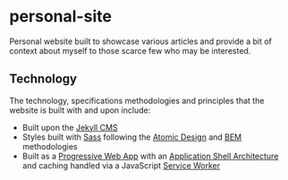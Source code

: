 # personal-site

Personal website built to showcase various articles and provide a bit of context about myself to those scarce few who may be interested.

## Technology

The technology, specifications methodologies and principles that the website is built with and upon include: 

* Built upon the [Jekyll CMS](https://jekyllrb.com/)
* Styles built with [Sass](https://sass-lang.com/) following the [Atomic Design](http://atomicdesign.bradfrost.com/chapter-2/) and [BEM](http://getbem.com/) methodologies 
* Built as a [Progressive Web App](https://www.google.co.uk/search?q=progressive+web+app&oq=progressive+web+app&aqs=chrome..69i57j0j69i65j69i60j69i65j69i59.2029j0j1&sourceid=chrome&ie=UTF-8) with an [Application Shell Architecture](https://developers.google.com/web/updates/2015/11/app-shell) and caching handled via a JavaScript [Service Worker](https://developers.google.com/web/fundamentals/primers/service-workers/)

